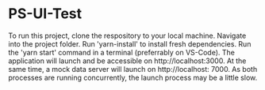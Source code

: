 # PS-UI-Test

To run this project, clone the respository to your local machine.
Navigate into the project folder.
Run 'yarn-install' to install fresh dependencies.
Run the 'yarn start' command in a terminal (preferrably on VS-Code).
The application will launch and be accessible on http://localhost:3000.
At the same time, a mock data server will launch on http://localhost: 7000.
As both processes are running concurrently, the launch process may be a little slow.
